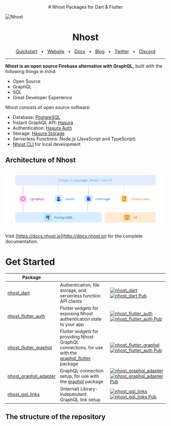 <div align="center"># Nhost Packages for Dart & Flutter</div>

![Nhost](https://i.imgur.com/ZenoUlM.png)

<div align="center">

# Nhost

<a href="https://docs.nhost.io/#quickstart">Quickstart</a>
<span>&nbsp;&nbsp;•&nbsp;&nbsp;</span>
<a href="http://nhost.io/">Website</a>
<span>&nbsp;&nbsp;•&nbsp;&nbsp;</span>
<a href="https://docs.nhost.io">Docs</a>
<span>&nbsp;&nbsp;•&nbsp;&nbsp;</span>
<a href="https://nhost.io/blog">Blog</a>
<span>&nbsp;&nbsp;•&nbsp;&nbsp;</span>
<a href="https://twitter.com/nhost">Twitter</a>
<span>&nbsp;&nbsp;•&nbsp;&nbsp;</span>
<a href="https://nhost.io/discord">Discord</a>
<br />

  <hr />
</div>

**Nhost is an open source Firebase alternative with GraphQL,** built with the following things in mind:

- Open Source
- GraphQL
- SQL
- Great Developer Experience

Nhost consists of open source software:

- Database: [PostgreSQL](https://www.postgresql.org/)
- Instant GraphQL API: [Hasura](https://hasura.io/)
- Authentication: [Hasura Auth](https://github.com/nhost/hasura-auth/)
- Storage: [Hasura Storage](https://github.com/nhost/hasura-storage)
- Serverless Functions: Node.js (JavaScript and TypeScript)
- [Nhost CLI](https://docs.nhost.io/reference/cli) for local development

## Architecture of Nhost

<div align="center">
  <br />
  <img src="https://github.com/nhost/nhost/raw/main/assets/nhost-diagram.png"/>
  <br />
  <br />
</div>

Visit [https://docs.nhost.io](http://docs.nhost.io) for the complete documentation.

# Get Started

| Package                                                 |                                                                                                                                               |                                                                                                                                                                                                                                                                                                                                                       |
| ------------------------------------------------------- | --------------------------------------------------------------------------------------------------------------------------------------------- | ----------------------------------------------------------------------------------------------------------------------------------------------------------------------------------------------------------------------------------------------------------------------------------------------------------------------------------------------------- |
| [nhost_dart](packages/nhost_dart)                       | Authentication, file storage, and serverless function API clients                                                                             | [![nhost_dart](https://github.com/nhost/nhost-dart/actions/workflows/test.nhost_dart.yaml/badge.svg)](https://github.com/nhost/nhost-dart/actions/workflows/test.nhost_dart.yaml) [![nhost_dart Pub](https://img.shields.io/pub/v/nhost_dart)](https://pub.dev/packages/nhost_dart)                                                                   |
| [nhost_flutter_auth](packages/nhost_flutter_auth)       | Flutter widgets for exposing Nhost authentication state to your app                                                                           | [![nhost_flutter_auth](https://github.com/nhost/nhost-dart/actions/workflows/test.nhost_flutter_auth.yaml/badge.svg)](https://github.com/nhost/nhost-dart/actions/workflows/test.nhost_flutter_auth.yaml) [![nhost_flutter_auth Pub](https://img.shields.io/pub/v/nhost_flutter_auth)](https://pub.dev/packages/nhost_flutter_auth)                   |
| [nhost_flutter_graphql](packages/nhost_flutter_graphql) | Flutter widgets for providing Nhost GraphQL connections, for use with the [graphql_flutter](https://pub.dev/packages/graphql_flutter) package | [![nhost_flutter_graphql](https://github.com/nhost/nhost-dart/actions/workflows/test.nhost_flutter_graphql.yaml/badge.svg)](https://github.com/nhost/nhost-dart/actions/workflows/test.nhost_flutter_graphql.yaml) [![nhost_flutter_auth Pub](https://img.shields.io/pub/v/nhost_flutter_graphql)](https://pub.dev/packages/nhost_flutter_graphql)    |
| [nhost_graphql_adapter](packages/nhost_graphql_adapter) | GraphQL connection setup, for use with the [graphql](https://pub.dev/packages/graphql) package                                                | [![nhost_graphql_adapter](https://github.com/nhost/nhost-dart/actions/workflows/test.nhost_graphql_adapter.yaml/badge.svg)](https://github.com/nhost/nhost-dart/actions/workflows/test.nhost_graphql_adapter.yaml) [![nhost_graphql_adapter Pub](https://img.shields.io/pub/v/nhost_graphql_adapter)](https://pub.dev/packages/nhost_graphql_adapter) |
| [nhost_gql_links](packages/nhost_gql_links)             | (Internal) Library-independent GraphQL link setup                                                                                             | [![nhost_gql_links](https://github.com/nhost/nhost-dart/actions/workflows/test.nhost_gql_links.yaml/badge.svg)](https://github.com/nhost/nhost-dart/actions/workflows/test.nhost_gql_links.yaml) [![nhost_gql_links Pub](https://img.shields.io/pub/v/nhost_gql_links)](https://pub.dev/packages/nhost_gql_links)                                     |

## The structure of the repository

<!-- <div align="center">
  <br />
  <img src="https://github.com/nhost/nhost/raw/main/repo-diagram.svg"/>
  <br />
  <br />
</div> -->
